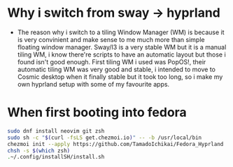 # Why i switch from sway -> hyprland
- The reason why i switch to a tiling Window Manager (WM) is because it is very convinient and make sense to me much more than simple floating window manager. Sway/I3 is a very stable WM but it is a manual tiling WM, i know there're scripts to have an automatic layout but those i found isn't good enough. First tiling WM i used was PopOS!, their automatic tiling WM was very good and stable, i intended to move to Cosmic desktop when it finally stable but it took too long, so i make my own hyprland setup with some of my favourite apps.

# When first booting into fedora
```bash
sudo dnf install neovim git zsh
sudo sh -c "$(curl -fsLS get.chezmoi.io)" -- -b /usr/local/bin
chezmoi init --apply https://github.com/TamadoIchikai/Fedora_Hyprland
chsh -s $(which zsh)
.~/.config/installSH/install.sh
```
